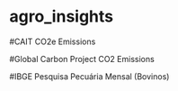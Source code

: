 # agro_insights

#CAIT CO2e Emissions

#Global Carbon Project CO2 Emissions

#IBGE Pesquisa Pecuária Mensal (Bovinos)
